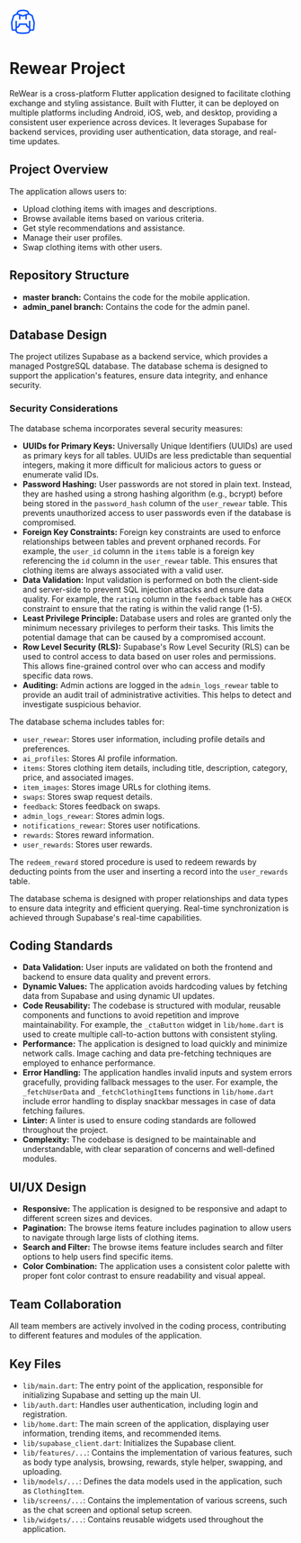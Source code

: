 ![Alt text](https://github.com/JahnviAghera/Odoo-Hackathon/blob/89622941f168e3666a01fcf4d1554793c2384fc5/logo.png)
# Rewear Project

ReWear is a cross-platform Flutter application designed to facilitate clothing exchange and styling assistance. Built with Flutter, it can be deployed on multiple platforms including Android, iOS, web, and desktop, providing a consistent user experience across devices. It leverages Supabase for backend services, providing user authentication, data storage, and real-time updates.

## Project Overview

The application allows users to:

*   Upload clothing items with images and descriptions.
*   Browse available items based on various criteria.
*   Get style recommendations and assistance.
*   Manage their user profiles.
*   Swap clothing items with other users.

## Repository Structure

*   **master branch:** Contains the code for the mobile application.
*   **admin_panel branch:** Contains the code for the admin panel.

## Database Design 

The project utilizes Supabase as a backend service, which provides a managed PostgreSQL database. The database schema is designed to support the application's features, ensure data integrity, and enhance security.

### Security Considerations

The database schema incorporates several security measures:

*   **UUIDs for Primary Keys:** Universally Unique Identifiers (UUIDs) are used as primary keys for all tables. UUIDs are less predictable than sequential integers, making it more difficult for malicious actors to guess or enumerate valid IDs.
*   **Password Hashing:** User passwords are not stored in plain text. Instead, they are hashed using a strong hashing algorithm (e.g., bcrypt) before being stored in the `password_hash` column of the `user_rewear` table. This prevents unauthorized access to user passwords even if the database is compromised.
*   **Foreign Key Constraints:** Foreign key constraints are used to enforce relationships between tables and prevent orphaned records. For example, the `user_id` column in the `items` table is a foreign key referencing the `id` column in the `user_rewear` table. This ensures that clothing items are always associated with a valid user.
*   **Data Validation:** Input validation is performed on both the client-side and server-side to prevent SQL injection attacks and ensure data quality. For example, the `rating` column in the `feedback` table has a `CHECK` constraint to ensure that the rating is within the valid range (1-5).
*   **Least Privilege Principle:** Database users and roles are granted only the minimum necessary privileges to perform their tasks. This limits the potential damage that can be caused by a compromised account.
*   **Row Level Security (RLS):** Supabase's Row Level Security (RLS) can be used to control access to data based on user roles and permissions. This allows fine-grained control over who can access and modify specific data rows.
*   **Auditing:** Admin actions are logged in the `admin_logs_rewear` table to provide an audit trail of administrative activities. This helps to detect and investigate suspicious behavior.


The database schema includes tables for:

*   `user_rewear`: Stores user information, including profile details and preferences.
*   `ai_profiles`: Stores AI profile information.
*   `items`: Stores clothing item details, including title, description, category, price, and associated images.
*   `item_images`: Stores image URLs for clothing items.
*   `swaps`: Stores swap request details.
*   `feedback`: Stores feedback on swaps.
*   `admin_logs_rewear`: Stores admin logs.
*   `notifications_rewear`: Stores user notifications.
*   `rewards`: Stores reward information.
*   `user_rewards`: Stores user rewards.

The `redeem_reward` stored procedure is used to redeem rewards by deducting points from the user and inserting a record into the `user_rewards` table.

The database schema is designed with proper relationships and data types to ensure data integrity and efficient querying. Real-time synchronization is achieved through Supabase's real-time capabilities.

## Coding Standards

*   **Data Validation:** User inputs are validated on both the frontend and backend to ensure data quality and prevent errors.
*   **Dynamic Values:** The application avoids hardcoding values by fetching data from Supabase and using dynamic UI updates.
*   **Code Reusability:** The codebase is structured with modular, reusable components and functions to avoid repetition and improve maintainability. For example, the `_ctaButton` widget in `lib/home.dart` is used to create multiple call-to-action buttons with consistent styling.
*   **Performance:** The application is designed to load quickly and minimize network calls. Image caching and data pre-fetching techniques are employed to enhance performance.
*   **Error Handling:** The application handles invalid inputs and system errors gracefully, providing fallback messages to the user. For example, the `_fetchUserData` and `_fetchClothingItems` functions in `lib/home.dart` include error handling to display snackbar messages in case of data fetching failures.
*   **Linter:** A linter is used to ensure coding standards are followed throughout the project.
*   **Complexity:** The codebase is designed to be maintainable and understandable, with clear separation of concerns and well-defined modules.

## UI/UX Design

*   **Responsive:** The application is designed to be responsive and adapt to different screen sizes and devices.
*   **Pagination:** The browse items feature includes pagination to allow users to navigate through large lists of clothing items.
*   **Search and Filter:** The browse items feature includes search and filter options to help users find specific items.
*   **Color Combination:** The application uses a consistent color palette with proper font color contrast to ensure readability and visual appeal.

## Team Collaboration

All team members are actively involved in the coding process, contributing to different features and modules of the application.

## Key Files

*   `lib/main.dart`: The entry point of the application, responsible for initializing Supabase and setting up the main UI.
*   `lib/auth.dart`: Handles user authentication, including login and registration.
*   `lib/home.dart`: The main screen of the application, displaying user information, trending items, and recommended items.
*   `lib/supabase_client.dart`: Initializes the Supabase client.
*   `lib/features/...`: Contains the implementation of various features, such as body type analysis, browsing, rewards, style helper, swapping, and uploading.
*   `lib/models/...`: Defines the data models used in the application, such as `ClothingItem`.
*   `lib/screens/...`: Contains the implementation of various screens, such as the chat screen and optional setup screen.
*   `lib/widgets/...`: Contains reusable widgets used throughout the application.
